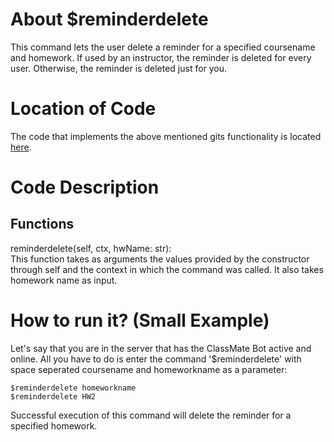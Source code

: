# About $reminderdelete
This command lets the user delete a reminder for a specified coursename and homework. If used by an instructor, the reminder is deleted for every user. Otherwise, the reminder is deleted just for you.

# Location of Code
The code that implements the above mentioned gits functionality is located [here](https://github.com/lyonva/ClassMateBot/blob/main/src/cogs/deadline.py).

# Code Description
## Functions
reminderdelete(self, ctx, hwName: str): <br>
This function takes as arguments the values provided by the constructor through self and the context in which the command was called. It also takes homework name as input.

# How to run it? (Small Example)
Let's say that you are in the server that has the ClassMate Bot active and online. All you have to do is 
enter the command '$reminderdelete' with space seperated coursename and homeworkname as a parameter:

```
$reminderdelete homeworkname
$reminderdelete HW2
```
Successful execution of this command will delete the reminder for a specified homework.

<!-- ![$deletereminder CSC510 HW2](https://github.com/lyonva/ClassMateBot/blob/main/data/media/deletereminder.gif) -->
